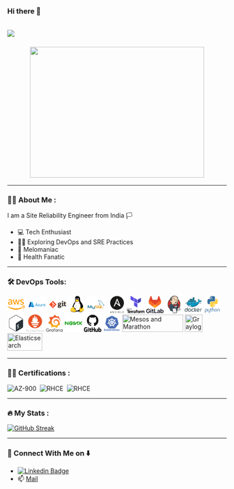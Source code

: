 ### Hi there 👋




![](https://api.visitorbadge.io/api/VisitorHit?user=jobin-peter&repo=github-visitors-badge&countColor=%237B1E7A)
---


<div align="center">
  <img src="https://media.giphy.com/media/f3iwJFOVOwuy7K6FFw/giphy.gif" width="400" height="300"/>
</div>

---


### :man_technologist: About Me :

I am a Site Reliability Engineer from India :white_flag:
- 💻 Tech Enthusiast 
- 🧞‍♂️ Exploring DevOps and SRE Practices 
- 🎸 Melomaniac
- 💪 Health Fanatic 

---

### :hammer_and_wrench: DevOps Tools:

<div>
  <img src="https://github.com/devicons/devicon/blob/master/icons/amazonwebservices/amazonwebservices-plain-wordmark.svg" title="AWS" alt="AWS" width="40" height="40"/>&nbsp;
  <img src="https://github.com/devicons/devicon/blob/master/icons/azure/azure-original-wordmark.svg" title="Azure" alt="Azure" width="40" height="40"/>&nbsp;
  <img src="https://github.com/devicons/devicon/blob/master/icons/git/git-original-wordmark.svg" title="Git" **alt="Git" width="40" height="40"/>
  <img src="https://github.com/devicons/devicon/blob/master/icons/linux/linux-original.svg" title="Linux" **alt="Linux" width="40" height="40"/>
  <img src="https://github.com/devicons/devicon/blob/master/icons/mysql/mysql-original-wordmark.svg" title="MySQL"  alt="MySQL" width="40" height="40"/>&nbsp;
  <img src="https://github.com/devicons/devicon/blob/master/icons/ansible/ansible-original-wordmark.svg" title="Ansible" **alt="Ansible" width="40" height="40"/>
  <img src="https://github.com/devicons/devicon/blob/master/icons/terraform/terraform-original-wordmark.svg" title="Terraform" **alt="Terraform" width="40" height="40"/>
  <img src="https://github.com/devicons/devicon/blob/master/icons/gitlab/gitlab-original-wordmark.svg" title="GitlabCI" **alt="GitlabCI" width="40" height="40"/>
  <img src="https://github.com/devicons/devicon/blob/master/icons/jenkins/jenkins-original.svg" title="Jenkins" **alt="Jenkins" width="40" height="40"/>
  <img src="https://github.com/devicons/devicon/blob/master/icons/docker/docker-original-wordmark.svg" title="Docker" **alt="Docker" width="40" height="40"/>
  <img src="https://github.com/devicons/devicon/blob/master/icons/python/python-original-wordmark.svg" title="Python" **alt="Python" width="40" height="40"/>
  <img src="https://github.com/devicons/devicon/blob/master/icons/bash/bash-original.svg" title="Bash" **alt="Bash" width="40" height="40"/>
  <img src="https://github.com/devicons/devicon/blob/master/icons/prometheus/prometheus-original-wordmark.svg" title="Prometheus" **alt="Prometheus" width="40" height="40"/>
  <img src="https://github.com/devicons/devicon/blob/master/icons/grafana/grafana-original-wordmark.svg" title="Grafana" **alt="Grafana" width="40" height="40"/>
  <img src="https://github.com/devicons/devicon/blob/master/icons/nginx/nginx-original.svg" title="Nginx" **alt="Nginx" width="40" height="40"/>
  <img src="https://github.com/devicons/devicon/blob/master/icons/github/github-original-wordmark.svg" title="GitHub" **alt="GitHub" width="40" height="40"/>
  <img src="https://github.com/devicons/devicon/blob/master/icons/kubernetes/kubernetes-plain-wordmark.svg" title="Kubernetes" **alt="Kubernetes" width="40" height="40"/>
 <img src="https://vocon-it.com/wp-content/uploads/2016/12/2016-12-14-01_22_32.png" title="Mesos and Marathon" **alt="Mesos and Marathon" width="140" height="40"/>
  <img src="https://www.graylog.org/wp-content/uploads/2022/08/GL_GLICON.svg" title="Graylog" **alt="Graylog" width="40" height="40"/>
  <img src="https://upload.wikimedia.org/wikipedia/commons/f/f4/Elasticsearch_logo.svg" title="Elasticsearch" **alt="Elasticsearch" width="80" height="40"/>
 </div>

---
### :student: Certifications : 

<div>
<img src="https://learn.microsoft.com/en-us/media/learn/certification/badges/microsoft-certified-fundamentals-badge.svg" title="AZ-900" alt="AZ-900" width="80" height="60"/>&nbsp;
<img src="https://3.bp.blogspot.com/-xOjiW9DIfVA/VUorXFMSfpI/AAAAAAAAAeg/H6hoeywxZN8/s1600/Red%2BHat%2BCertified%2BEngineer%2B(RHCE)%2Bex300%2Bexam.jpg" title="RHCE" alt="RHCE" width="140" height="110"/>&nbsp;
<img src="https://7labs.io/wp-content/uploads/2018/06/Red-Hat-RHCSA-Exam-Questions-2.jpg" title="RHCE" alt="RHCE" width="110" height="90"/>&nbsp;
</div>

---


### :fire: My Stats :
[![GitHub Streak](http://github-readme-streak-stats.herokuapp.com?user=jobin-peter&theme=dark&background=000000)](https://git.io/streak-stats)


---

### 📩 Connect With Me on ⬇️
  - [![Linkedin Badge](https://img.shields.io/badge/Jobin-LinkedIn-blue?style=flat&logo=Linkedin&logoColor=white)](https://www.linkedin.com/in/jobin-peter-13a59713a/)
  - 📫 [Mail](mailto:myselfjobin@gmail.com)
  
  

